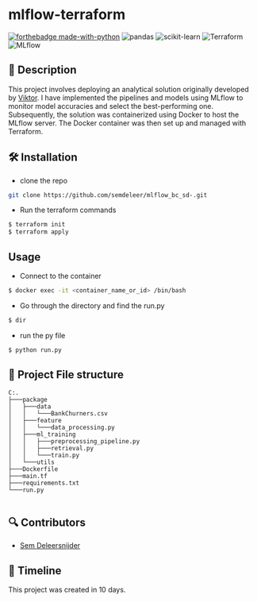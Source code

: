 # mlflow-terraform
[![forthebadge made-with-python](https://ForTheBadge.com/images/badges/made-with-python.svg)](https://www.python.org/)
![pandas](https://img.shields.io/badge/Pandas-2C2D72?style=for-the-badge&logo=pandas&logoColor=white)
![scikit-learn](https://img.shields.io/badge/scikit--learn-F7931E?style=for-the-badge&logo=scikit-learn&logoColor=white)
![Terraform](https://img.shields.io/badge/terraform-623CE4?style=for-the-badge&logo=terraform&logoColor=white)
![MLflow](https://img.shields.io/badge/mlflow-0194E2?style=for-the-badge&logo=mlflow&logoColor=white)


## 📖 Description
This project involves deploying an analytical solution originally developed by [Viktor](https://github.com/CoViktor/customer_churn_analysis.git).
I have implemented the pipelines and models using MLflow to monitor model accuracies and select the best-performing one. Subsequently, the solution was containerized using Docker to host the MLflow server. The Docker container was then set up and managed with Terraform.



## 🛠 Installation

* clone the repo
```bash
git clone https://github.com/semdeleer/mlflow_bc_sd-.git
```

* Run the terraform commands
```bash
$ terraform init
$ terraform apply
```

## Usage

* Connect to the container
```bash
$ docker exec -it <container_name_or_id> /bin/bash
```

* Go through the directory and find the run.py
```bash
$ dir
```

* run the py file
```bash
$ python run.py
```


## 🤖 Project File structure
```
C:.
├───package
│   ├───data
│   │   └───BankChurners.csv
│   ├───feature
│   │   └───data_processing.py
│   ├───ml_training
│   │   ├───preprocessing_pipeline.py
│   │   ├───retrieval.py
│   │   └───train.py
│   └───utils
├───Dockerfile
├───main.tf
├───requirements.txt
└───run.py


```

## 🔍 Contributors
- [Sem Deleersnijder](https://github.com/semdeleer)

## 📜 Timeline

This project was created in 10 days.